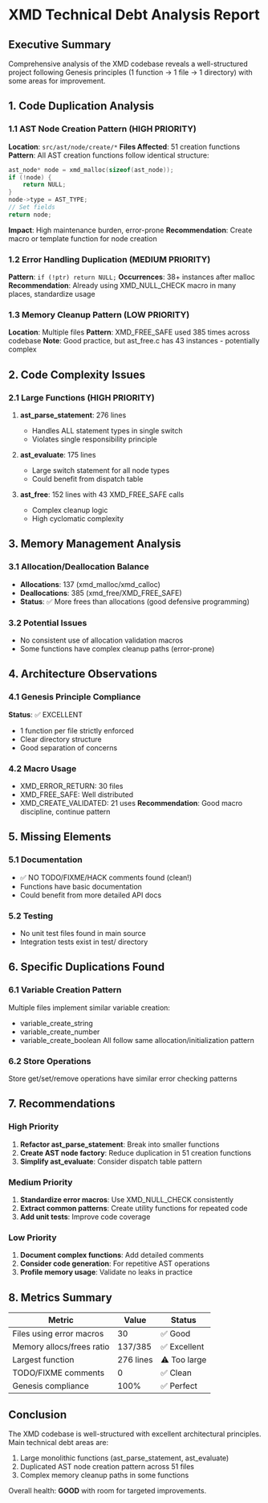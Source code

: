 # XMD Technical Debt Analysis Report

## Executive Summary
Comprehensive analysis of the XMD codebase reveals a well-structured project following Genesis principles (1 function → 1 file → 1 directory) with some areas for improvement.

## 1. Code Duplication Analysis

### 1.1 AST Node Creation Pattern (HIGH PRIORITY)
**Location**: `src/ast/node/create/*`
**Files Affected**: 51 creation functions
**Pattern**: All AST creation functions follow identical structure:
```c
ast_node* node = xmd_malloc(sizeof(ast_node));
if (!node) {
    return NULL;
}
node->type = AST_TYPE;
// Set fields
return node;
```
**Impact**: High maintenance burden, error-prone
**Recommendation**: Create macro or template function for node creation

### 1.2 Error Handling Duplication (MEDIUM PRIORITY)
**Pattern**: `if (!ptr) return NULL;`
**Occurrences**: 38+ instances after malloc
**Recommendation**: Already using XMD_NULL_CHECK macro in many places, standardize usage

### 1.3 Memory Cleanup Pattern (LOW PRIORITY)
**Location**: Multiple files
**Pattern**: XMD_FREE_SAFE used 385 times across codebase
**Note**: Good practice, but ast_free.c has 43 instances - potentially complex

## 2. Code Complexity Issues

### 2.1 Large Functions (HIGH PRIORITY)
1. **ast_parse_statement**: 276 lines
   - Handles ALL statement types in single switch
   - Violates single responsibility principle
   
2. **ast_evaluate**: 175 lines
   - Large switch statement for all node types
   - Could benefit from dispatch table

3. **ast_free**: 152 lines with 43 XMD_FREE_SAFE calls
   - Complex cleanup logic
   - High cyclomatic complexity

## 3. Memory Management Analysis

### 3.1 Allocation/Deallocation Balance
- **Allocations**: 137 (xmd_malloc/xmd_calloc)
- **Deallocations**: 385 (xmd_free/XMD_FREE_SAFE)
- **Status**: ✅ More frees than allocations (good defensive programming)

### 3.2 Potential Issues
- No consistent use of allocation validation macros
- Some functions have complex cleanup paths (error-prone)

## 4. Architecture Observations

### 4.1 Genesis Principle Compliance
**Status**: ✅ EXCELLENT
- 1 function per file strictly enforced
- Clear directory structure
- Good separation of concerns

### 4.2 Macro Usage
- XMD_ERROR_RETURN: 30 files
- XMD_FREE_SAFE: Well distributed
- XMD_CREATE_VALIDATED: 21 uses
**Recommendation**: Good macro discipline, continue pattern

## 5. Missing Elements

### 5.1 Documentation
- ✅ NO TODO/FIXME/HACK comments found (clean!)
- Functions have basic documentation
- Could benefit from more detailed API docs

### 5.2 Testing
- No unit test files found in main source
- Integration tests exist in test/ directory

## 6. Specific Duplications Found

### 6.1 Variable Creation Pattern
Multiple files implement similar variable creation:
- variable_create_string
- variable_create_number  
- variable_create_boolean
All follow same allocation/initialization pattern

### 6.2 Store Operations
Store get/set/remove operations have similar error checking patterns

## 7. Recommendations

### High Priority
1. **Refactor ast_parse_statement**: Break into smaller functions
2. **Create AST node factory**: Reduce duplication in 51 creation functions
3. **Simplify ast_evaluate**: Consider dispatch table pattern

### Medium Priority
1. **Standardize error macros**: Use XMD_NULL_CHECK consistently
2. **Extract common patterns**: Create utility functions for repeated code
3. **Add unit tests**: Improve code coverage

### Low Priority
1. **Document complex functions**: Add detailed comments
2. **Consider code generation**: For repetitive AST operations
3. **Profile memory usage**: Validate no leaks in practice

## 8. Metrics Summary

| Metric | Value | Status |
|--------|-------|--------|
| Files using error macros | 30 | ✅ Good |
| Memory allocs/frees ratio | 137/385 | ✅ Excellent |
| Largest function | 276 lines | ⚠️ Too large |
| TODO/FIXME comments | 0 | ✅ Clean |
| Genesis compliance | 100% | ✅ Perfect |

## Conclusion

The XMD codebase is well-structured with excellent architectural principles. Main technical debt areas are:
1. Large monolithic functions (ast_parse_statement, ast_evaluate)
2. Duplicated AST node creation pattern across 51 files
3. Complex memory cleanup paths in some functions

Overall health: **GOOD** with room for targeted improvements.